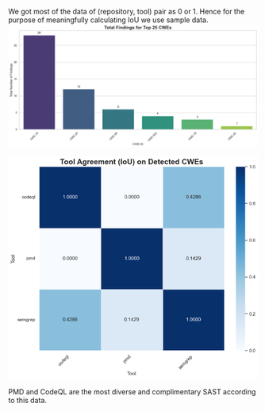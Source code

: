 We got most of the data of (repository, tool) pair as 0 or 1. Hence for the purpose of meaningfully calculating IoU we use sample data.
![alt text](Images/Top25.png)

![alt text](Images/IoU.png)

PMD and CodeQL are the most diverse and complimentary SAST according to this data.